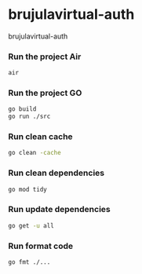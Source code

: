 # brujulavirtual-auth
brujulavirtual-auth

### Run the project Air
```bash
air
```

### Run the project GO
```bash
go build
go run ./src
```

### Run clean cache
```bash
go clean -cache
```

### Run clean dependencies
```bash
go mod tidy
```

### Run update dependencies
```bash
go get -u all
```

### Run format code
```bash
go fmt ./...
```




